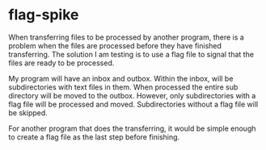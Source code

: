 # flag-spike
When transferring files to be processed by another program, there is a problem when the files are processed before they have finished transferring. The solution I am testing is to use a flag file to signal that the files are ready to be processed.

My program will have an inbox and outbox. Within the inbox, will be subdirectories with text files in them. When processed the entire sub directory will be moved to the outbox. However, only subdirectories with a flag file will be processed and moved. Subdirectories without a flag file will be skipped.

For another program that does the transferring, it would be simple enough to create a flag file as the last step before finishing.
